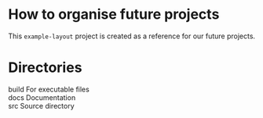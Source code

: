 # How to organise future projects
This `example-layout` project is created as a reference for our future projects.

# Directories
build	For executable files  
docs	Documentation  
src	Source directory
